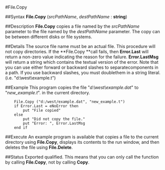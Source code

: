 
#File.Copy

##Syntax
**File.Copy** (*srcPathName*, *destPathName* : **string**)



##Description
**File.Copy** copies a file named by the *srcPathName* parameter to the file named by the *destPathName* parameter. The copy can be between different disks or file systems.



##Details
The source file name must be an actual file. This procedure will not copy directories. 
If the **File.Copy **call fails, then **Error.Last** will return a non-zero value indicating the reason for the failure. **Error.LastMsg** will return a string which contains the textual version of the error.
Note that you can use either forward or backward slashes to separatecomponents in a path. If you use backward slashes, you must doublethem in a string literal.  (i.e.  "d:\\west\\example.t")



##Example
This program copies the file "*d:\west\example.dat*" to "*new_example.t*". in the current directory.



        File.Copy ("d:/west/example.dat", "new_example.t")
        if Error.Last = eNoError then
            put "File copied"
        else
            put "Did not copy the file."
            put "Error: ", Error.LastMsg
        end if
##Execute
An example program is available that copies a file to the current directory using **File.Copy**, displays its contents to the run window, and then deletes the file using **File.Delete**.



##Status
Exported qualified.
This means that you can only call the function by calling **File.Copy**, not by calling **Copy**.


